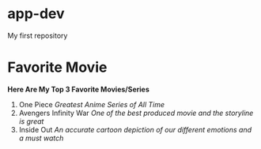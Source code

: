 # app-dev
My first repository

# Favorite Movie

**Here Are My Top 3 Favorite Movies/Series**

1. One Piece *Greatest Anime Series of All Time*
2. Avengers Infinity War *One of the best produced movie and the storyline is great*
3. Inside Out *An accurate cartoon depiction of our different emotions and a must watch*
